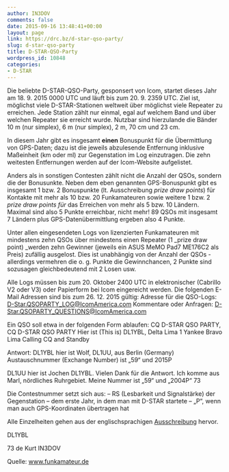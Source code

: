 ```yaml
---
author: IN3DOV
comments: false
date: 2015-09-16 13:48:41+00:00
layout: page
link: https://drc.bz/d-star-qso-party/
slug: d-star-qso-party
title: D-STAR-QSO-Party
wordpress_id: 10848
categories:
- D-STAR
---
```


Die beliebte D-STAR-QSO-Party, gesponsert von Icom, startet dieses Jahr am 18. 9. 2015 0000 UTC und läuft bis zum 20. 9. 2359 UTC. Ziel ist, möglichst viele D-STAR-Stationen weltweit über möglichst viele Repeater zu erreichen. Jede Station zählt nur einmal, egal auf welchem Band und über welchen Repeater sie erreicht wurde. Nutzbar sind hierzulande die Bänder 10 m (nur simplex), 6 m (nur simplex), 2 m, 70 cm und 23 cm.

In diesem Jahr gibt es insgesamt **einen** Bonuspunkt für die Übermittlung von GPS-Daten; dazu ist die jeweils abzulesende Entfernung inklusive Maßeinheit (km oder ml) zur Gegenstation im Log einzutragen. Die zehn weitesten Entfernungen werden auf der Icom-Website aufgelistet.

Anders als in sonstigen Contesten zählt nicht die Anzahl der QSOs, sondern die der Bonusunkte. Neben dem eben genannten GPS-Bonuspunkt gibt es insgesamt 1 bzw. 2 Bonuspunkte (lt. Ausschreibung _prize draw points_) für Kontakte mit mehr als 10 bzw. 20 Funkamateuren sowie weitere 1 bzw. 2 _prize draw points für_ das Erreichen von mehr als 5 bzw. 10 Ländern. Maximal sind also 5 Punkte erreichbar, nicht mehr! 89 QSOs mit insgesamt 7 Ländern plus GPS-Datenübermittlung ergeben also 4 Punkte.

Unter allen eingesendeten Logs von lizenzierten Funkamateuren mit mindestens zehn QSOs über mindestens einen Repeater (1 _prize draw point) _werden zehn Gewinner (jeweils ein ASUS MeMO Pad7 ME176C2 als Preis) zufällig ausgelost. Dies ist unabhängig von der Anzahl der QSOs - allerdings vermehren die o. g. Punkte die Gewinnchancen, 2 Punkte sind sozusagen gleichbedeutend mit 2 Losen usw.

Alle Logs müssen bis zum 20. Oktober 2400 UTC in elektronischer (Cabrillo V2 oder V3) oder Papierform bei Icom eingereicht werden. Die folgenden E-Mail Adressen sind bis zum 26. 12. 2015 gültig:
Adresse für die QSO-Logs: [D-Star.QSOPARTY_LOG@IcomAmerica.com](mailto:D-Star.QSOPARTY_LOG@IcomAmerica.com)
Kommentare oder Anfragen: [D-Star.QSOPARTY_QUESTIONS@IcomAmerica.com](mailto:D-Star.QSOPARTY_QUESTIONS@IcomAmerica.com)

Ein QSO soll etwa in der folgenden Form ablaufen:
CQ D-STAR QSO PARTY, CQ D-STAR QSO PARTY
Hier ist (This is) DL1YBL, Delta Lima 1 Yankee Bravo Lima Calling CQ and Standby

Antwort:
DL1YBL hier ist Wolf, DL1UU, aus Berlin (Germany)
Austauschnummer (Exchange Number) ist „59“ und 2015P

DL1UU hier ist Jochen DL1YBL. Vielen Dank für die Antwort. Ich komme aus Marl, nördliches Ruhrgebiet.
Meine Nummer ist „59“ und „2004P“
73

Die Contestnummer setzt sich aus:
– RS (Lesbarkeit und Signalstärke) der Gegenstation
– dem erste Jahr, in dem man mit D-STAR startete
– „P“, wenn man auch GPS-Koordinaten übertragen hat

Alle Einzelheiten gehen aus der englischsprachigen [Ausschreibung](http://www.icom.co.jp/world/dqp/) hervor.

DL1YBL

73 de Kurt IN3DOV

Quelle: www.funkamateur.de

